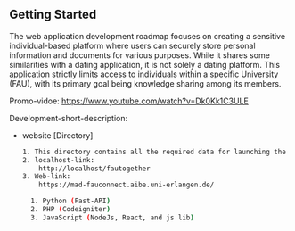 ## Getting Started

The web application development roadmap focuses on creating a sensitive individual-based platform where users can securely store personal information and documents for various purposes. While it shares some similarities with a dating application, it is not solely a dating platform. This application strictly limits access to individuals within a specific University (FAU), with its primary goal being knowledge sharing among its members.

Promo-vidoe:
https://www.youtube.com/watch?v=Dk0Kk1C3ULE

Development-short-description: 
* website [Directory]
  ```sh
  1. This directory contains all the required data for launching the client-view web application.
  2. localhost-link: 
      http://localhost/fautogether
  3. Web-link:
      https://mad-fauconnect.aibe.uni-erlangen.de/
  ```


  ```sh
    1. Python (Fast-API)
    2. PHP (Codeigniter)
    3. JavaScript (NodeJs, React, and js lib)
  ```
